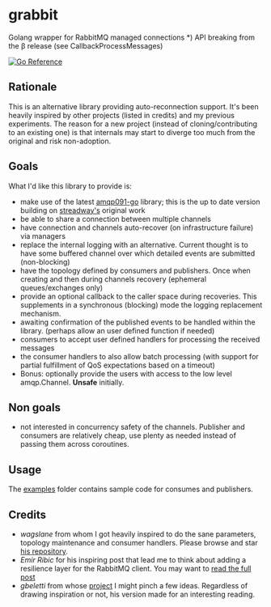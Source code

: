 # grabbit
Golang wrapper for RabbitMQ managed connections 
*) API breaking from the &beta; release (see CallbackProcessMessages)

[![Go Reference](https://pkg.go.dev/badge/github.com/LucaWolf/grabbit.svg)](https://pkg.go.dev/github.com/LucaWolf/grabbit)

## Rationale
This is an alternative library providing auto-reconnection support. It's been heavily inspired by other projects (listed in credits) and my previous experiments. The reason for a new
project (instead of cloning/contributing to an existing one) is that internals may start to 
diverge too much from the original and risk non-adoption.

## Goals
What I'd like this library to provide is:

  * make use of the latest [amqp091-go](https://github.com/rabbitmq/amqp091-go) library;
      this is the up to date version building on [streadway's](https://github.com/streadway/amqp) original work
  * be able to share a connection between multiple channels
  * have connection and channels auto-recover (on infrastructure failure) via managers
  * replace the internal logging with an alternative. Current thought is to have some
      buffered channel over which detailed events are submitted (non-blocking)
  * have the topology defined by consumers and publishers. Once when creating and then
      during channels recovery (ephemeral queues/exchanges only)
  * provide an optional callback to the caller space during recoveries. This supplements
     in a synchronous (blocking) mode the logging replacement mechanism.
  * awaiting confirmation of the published events to be handled within the library. 
      (perhaps allow an user defined function if needed)
  * consumers to accept user defined handlers for processing the received messages
  * the consumer handlers to also allow batch processing (with support for 
      partial fulfillment of QoS expectations based on a timeout)
  * Bonus: optionally provide the users with access to the low level amqp.Channel. **Unsafe**
      initially.

## Non goals

  * not interested in concurrency safety of the channels. Publisher and consumers are relatively cheap, use plenty as needed
    instead of passing them across coroutines.

## Usage
The [examples](https://github.com/LucaWolf/grabbit/blob/main/examples) folder contains sample code for consumes and publishers.

## Credits

  * _wagslane_ from whom I got heavily inspired to do the sane parameters, 
      topology maintenance and consumer handlers. Please browse and star [his repository](https://github.com/wagslane/go-rabbitmq).
  * _Emir Ribic_ for his inspiring post that lead me to think about adding a resilience layer 
      for the RabbitMQ client. You may want to [read the full post](https://www.ribice.ba/golang-rabbitmq-client/)
  * _gbeletti_ from whose [project](https://github.com/gbeletti/rabbitmq) I might pinch a few ideas. Regardless of drawing inspiration or not, his version made for an interesting reading.
